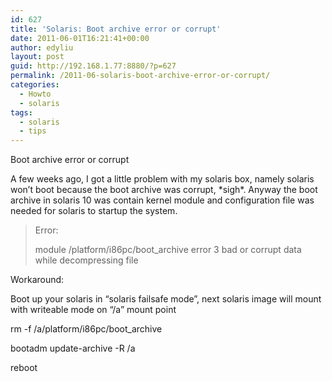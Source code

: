 ```yaml
---
id: 627
title: 'Solaris: Boot archive error or corrupt'
date: 2011-06-01T16:21:41+00:00
author: edyliu
layout: post
guid: http://192.168.1.77:8880/?p=627
permalink: /2011-06-solaris-boot-archive-error-or-corrupt/
categories:
  - Howto
  - solaris
tags:
  - solaris
  - tips
---
```

Boot archive error or corrupt

A few weeks ago, I got a little problem with my solaris box, namely solaris won&#8217;t boot because the boot archive was corrupt, \*sigh\*. Anyway the boot archive in solaris 10 was contain kernel module and configuration file was needed for solaris to startup the system.

> Error:
> 
> module /platform/i86pc/boot_archive error 3 bad or corrupt data while decompressing file

Workaround:

Boot up your solaris in &#8220;solaris failsafe mode&#8221;, next solaris image will mount with writeable mode on &#8220;/a&#8221; mount point

rm -f /a/platform/i86pc/boot_archive
  
bootadm update-archive -R /a
  
reboot